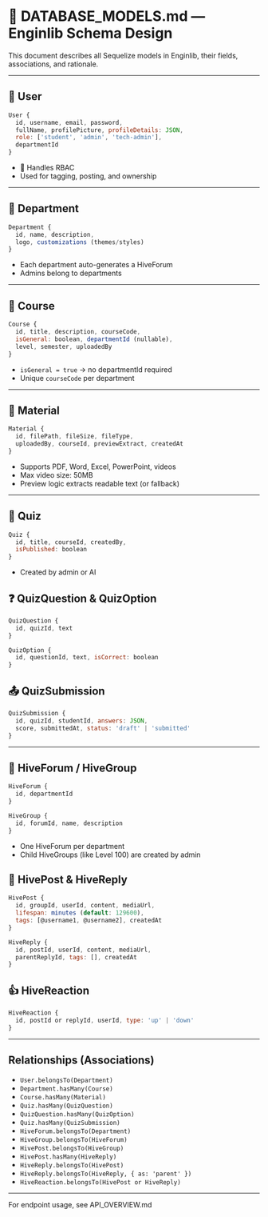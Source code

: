# 🧩 DATABASE\_MODELS.md — Enginlib Schema Design

This document describes all Sequelize models in Enginlib, their fields, associations, and rationale.

---

## 👤 User

```js
User {
  id, username, email, password,
  fullName, profilePicture, profileDetails: JSON,
  role: ['student', 'admin', 'tech-admin'],
  departmentId
}
```

- 🔐 Handles RBAC
- Used for tagging, posting, and ownership

---

## 🏫 Department

```js
Department {
  id, name, description,
  logo, customizations (themes/styles)
}
```

- Each department auto-generates a HiveForum
- Admins belong to departments

---

## 📘 Course

```js
Course {
  id, title, description, courseCode,
  isGeneral: boolean, departmentId (nullable),
  level, semester, uploadedBy
}
```

- `isGeneral = true` → no departmentId required
- Unique `courseCode` per department

---

## 📁 Material

```js
Material {
  id, filePath, fileSize, fileType,
  uploadedBy, courseId, previewExtract, createdAt
}
```

- Supports PDF, Word, Excel, PowerPoint, videos
- Max video size: 50MB
- Preview logic extracts readable text (or fallback)

---

## 🧠 Quiz

```js
Quiz {
  id, title, courseId, createdBy,
  isPublished: boolean
}
```

- Created by admin or AI

## ❓ QuizQuestion & QuizOption

```js
QuizQuestion {
  id, quizId, text
}

QuizOption {
  id, questionId, text, isCorrect: boolean
}
```

## 📤 QuizSubmission

```js
QuizSubmission {
  id, quizId, studentId, answers: JSON,
  score, submittedAt, status: 'draft' | 'submitted'
}
```

---

## 🐝 HiveForum / HiveGroup

```js
HiveForum {
  id, departmentId
}

HiveGroup {
  id, forumId, name, description
}
```

- One HiveForum per department
- Child HiveGroups (like Level 100) are created by admin

## 📝 HivePost & HiveReply

```js
HivePost {
  id, groupId, userId, content, mediaUrl,
  lifespan: minutes (default: 129600),
  tags: [@username1, @username2], createdAt
}

HiveReply {
  id, postId, userId, content, mediaUrl,
  parentReplyId, tags: [], createdAt
}
```

## 👍 HiveReaction

```js
HiveReaction {
  id, postId or replyId, userId, type: 'up' | 'down'
}
```

---

## Relationships (Associations)

- `User.belongsTo(Department)`
- `Department.hasMany(Course)`
- `Course.hasMany(Material)`
- `Quiz.hasMany(QuizQuestion)`
- `QuizQuestion.hasMany(QuizOption)`
- `Quiz.hasMany(QuizSubmission)`
- `HiveForum.belongsTo(Department)`
- `HiveGroup.belongsTo(HiveForum)`
- `HivePost.belongsTo(HiveGroup)`
- `HivePost.hasMany(HiveReply)`
- `HiveReply.belongsTo(HivePost)`
- `HiveReply.belongsTo(HiveReply, { as: 'parent' })`
- `HiveReaction.belongsTo(HivePost or HiveReply)`

---

For endpoint usage, see API\_OVERVIEW\.md

